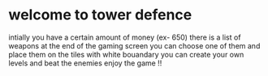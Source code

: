 # welcome to tower defence
intially you have a certain amount of money (ex- 650)
there is a list of weapons at the end of the gaming screen
you can choose one of them and place them on the tiles with white bouandary
you can create your own levels and beat the enemies
enjoy the game !!
